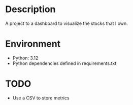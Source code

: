 # Description
A project to a dashboard to visualize the stocks that I own.

# Environment
- Python: 3.12
- Python dependencies defined in requirements.txt


# TODO
- Use a CSV to store metrics
